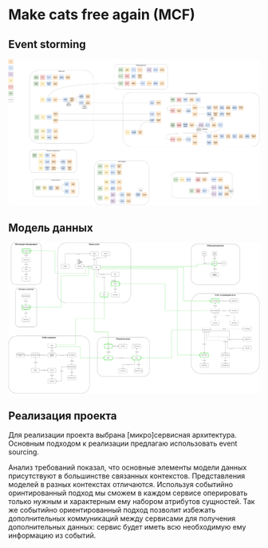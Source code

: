 # Make cats free again (MCF)

## Event storming

![](./attachments/step-1-es.drawio.png)

## Модель данных

![](./attachments/step-1-data-model.drawio.png)

## Реализация проекта

Для реализации проекта выбрана [микро]сервисная архитектура. Основным подходом к реализации предлагаю использовать event sourcing. 

Анализ требований показал, что основные элементы модели данных присутствуют в большинстве связанных контекстов. Представления моделей в разных контекстах отличаются. Используя событийно оринтированный подход мы сможем в каждом сервисе оперировать только нужным и характерным ему набором атрибутов сущностей. Так же событийно ориентированный подход позволит избежать дополнительных коммуникаций между сервисами для получения дополнительных данных: сервис будет иметь всю необходимую ему информацию из событий.  
